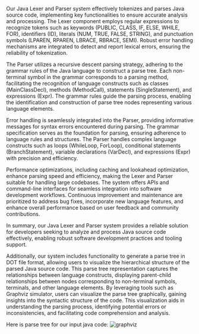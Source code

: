 
Our Java Lexer and Parser system effectively tokenizes and parses Java source code, implementing key functionalities to ensure accurate analysis and processing. The Lexer component employs regular expressions to recognize tokens such as keywords (PUBLIC, CLASS, IF, ELSE, WHILE, FOR), identifiers (ID), literals (NUM, TRUE, FALSE, STRING), and punctuation symbols (LPAREN, RPAREN, LBRACE, RBRACE, SEMI). Robust error handling mechanisms are integrated to detect and report lexical errors, ensuring the reliability of tokenization.

The Parser utilizes a recursive descent parsing strategy, adhering to the grammar rules of the Java language to construct a parse tree. Each non-terminal symbol in the grammar corresponds to a parsing method, facilitating the recognition of language constructs such as classes (MainClassDecl), methods (MethodCall), statements (SingleStatement), and expressions (Expr). The grammar rules guide the parsing process, enabling the identification and construction of parse tree nodes representing various language elements.

Error handling is seamlessly integrated into the Parser, providing informative messages for syntax errors encountered during parsing. The grammar specification serves as the foundation for parsing, ensuring adherence to language rules and structures. The Parser handles complex language constructs such as loops (WhileLoop, ForLoop), conditional statements (BranchStatement), variable declarations (VarDecl), and expressions (Expr) with precision and efficiency.

Performance optimizations, including caching and lookahead optimization, enhance parsing speed and efficiency, making the Lexer and Parser suitable for handling large codebases. The system offers APIs and command-line interfaces for seamless integration into software development workflows. Continuous improvement and maintenance are prioritized to address bug fixes, incorporate new language features, and enhance overall performance based on user feedback and community contributions.

In summary, our Java Lexer and Parser system provides a reliable solution for developers seeking to analyze and process Java source code effectively, enabling robust software development practices and tooling support.

Additionally, our system includes functionality to generate a parse tree in  DOT file format, allowing users to visualize the hierarchical structure of the parsed Java source code. This parse tree representation captures the relationships between language constructs, displaying parent-child relationships between nodes corresponding to non-terminal symbols, terminals, and other language elements. By leveraging tools such as Graphviz simulator, users can visualize the parse tree graphically, gaining insights into the syntactic structure of the code. This visualization aids in understanding the parsing process, identifying potential errors or inconsistencies, and facilitating code comprehension and analysis.

Here is parse tree for our input java code:
![graphviz](https://github.com/Sohamsingh2002/miniJavaparser/assets/99115955/da225e42-905a-4e9e-9638-c7b1256d7d28)


